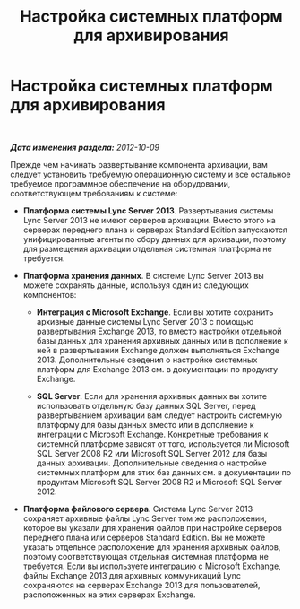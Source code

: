 ﻿---
title: Настройка системных платформ для архивирования
TOCTitle: Настройка системных платформ для архивирования
ms:assetid: 2df40fdf-0e32-46d4-9fb2-1ce1d7bfa328
ms:mtpsurl: https://technet.microsoft.com/ru-ru/library/JJ204768(v=OCS.15)
ms:contentKeyID: 49309305
ms.date: 05/19/2016
mtps_version: v=OCS.15
ms.translationtype: HT
---

# Настройка системных платформ для архивирования

 

_**Дата изменения раздела:** 2012-10-09_

Прежде чем начинать развертывание компонента архивации, вам следует установить требуемую операционную систему и все остальное требуемое программное обеспечение на оборудовании, соответствующем требованиям к системе:

  - **Платформа системы Lync Server 2013**. Развертывания системы Lync Server 2013 не имеют серверов архивации. Вместо этого на серверах переднего плана и серверах Standard Edition запускаются унифицированные агенты по сбору данных для архивации, поэтому для размещения архивации отдельная системная платформа не требуется.

  - **Платформа хранения данных**. В системе Lync Server 2013 вы можете сохранять данные, используя один из следующих компонентов:
    
      - **Интеграция с Microsoft Exchange**. Если вы хотите сохранить архивные данные системы Lync Server 2013 с помощью развертывания Exchange 2013, то вместо настройки отдельной базы данных для хранения архивных данных или в дополнение к ней в развертывании Exchange должен выполняться Exchange 2013. Дополнительные сведения о настройке системных платформ для Exchange 2013 см. в документации по продукту Exchange.
    
      - **SQL Server**. Если для хранения архивных данных вы хотите использовать отдельную базу данных SQL Server, перед развертыванием архивации вам следует настроить системную платформу для базы данных вместо или в дополнение к интеграции с Microsoft Exchange. Конкретные требования к системной платформе зависят от того, используется ли Microsoft SQL Server 2008 R2 или Microsoft SQL Server 2012 для базы данных архивации. Дополнительные сведения о настройке системных платформ для этих баз данных см. в документации по продуктам Microsoft SQL Server 2008 R2 и Microsoft SQL Server 2012.

  - **Платформа файлового сервера**. Система Lync Server 2013 сохраняет архивные файлы Lync Server том же расположении, которое вы указали для хранения файлов при настройке серверов переднего плана или серверов Standard Edition. Вы не можете указать отдельное расположение для хранения архивных файлов, поэтому соответствующая отдельная системная платформа не требуется. Если вы используете интеграцию с Microsoft Exchange, файлы Exchange 2013 для архивных коммуникаций Lync сохраняются на серверах Exchange 2013 для пользователей, расположенных на этих серверах Exchange.

